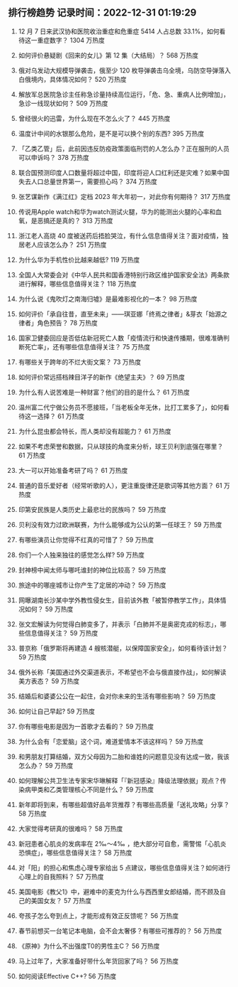 
## 排行榜趋势 记录时间：2022-12-31 01:19:29
  
  1. 12 月 7 日来武汉协和医院收治重症和危重症 5414 人占总数 33.1%，如何看待这一重症数字？ 1304 万热度
    
  2. 如何评价悬疑剧《回来的女儿》第 12 集（大结局）？ 568 万热度
    
  3. 俄对乌发动大规模导弹袭击，俄至少 120 枚导弹袭击乌全境，乌防空导弹落入白俄境内，具体情况如何？ 520 万热度
    
  4. 解放军总医院急诊主任称急诊量持续高位运行，「危、急、重病人比例增加」，急诊一线现状如何？ 509 万热度
    
  5. 曾经很火的迅雷，为什么现在不怎么火了？ 445 万热度
    
  6. 温度计中间的水银那么危险，是不是可以换个别的东西? 395 万热度
    
  7. 「乙类乙管」后，此前因违反防疫政策面临刑罚的人怎么办？正在服刑的人员可以申诉吗？ 378 万热度
    
  8. 联合国预测印度人口数量将超过中国，印度将迎人口红利还是灾难？如果中国失去人口总量世界第一，需要担心吗？ 374 万热度
    
  9. 张艺谋新作《满江红》定档 2023 年大年初一，对此你有何期待？ 317 万热度
    
  10. 传说用Apple watch和华为watch测试火腿，华为的能测出火腿的心率和血氧，是恶搞还是真的？ 313 万热度
    
  11. 浙江老人高烧 40 度被送药后捂脸哭泣，有什么信息值得关注？面对疫情，独居老人应该怎么办？ 251 万热度
    
  12. 为什么华为手机性价比越来越低? 119 万热度
    
  13. 全国人大常委会对《中华人民共和国香港特别行政区维护国家安全法》两条款进行解释，哪些信息值得关注？ 118 万热度
    
  14. 为什么说《鬼吹灯之南海归墟》是最难影视化的一本？ 98 万热度
    
  15. 如何评价「承自往昔，直至未来」——琪亚娜「终焉之律者」&芽衣「始源之律者」角色预告？ 78 万热度
    
  16. 国家卫健委回应是否低估新冠死亡人数「疫情流行和快速传播期，很难准确判断死亡率」，还有哪些信息值得关注？ 75 万热度
    
  17. 有哪些关于跨年的不烂大街文案？ 73 万热度
    
  18. 如何评价常远搭档辣目洋子的新作《绝望主夫》？ 69 万热度
    
  19. 为什么有人说苦难是一种财富？他们的目的是什么？ 61 万热度
    
  20. 温州富二代宁做公务员不愿接班，「当老板全年无休，比打工累多了」，如何看待这一选择？ 61 万热度
    
  21. 为什么昆虫都会特长，而人类却没有超能力？ 61 万热度
    
  22. 如果不考虑荣誉和数据，只从球技的角度来分析，球王贝利到底强在哪里？ 61 万热度
    
  23. 大一可以开始准备考研了吗？ 61 万热度
    
  24. 普通的音乐爱好者（经常听歌的人），更注重旋律还是歌词等其他方面？ 61 万热度
    
  25. 印第安民族是人类历史上最悲壮的民族吗？ 59 万热度
    
  26. 贝利没有效力过欧洲联赛，为什么能够成为公认的第一任球王？ 59 万热度
    
  27. 有哪些演员让你觉得不红真的可惜了？ 59 万热度
    
  28. 你们一个人独来独往的感觉怎么样? 59 万热度
    
  29. 封神榜中闻太师与哪吒谁封的神位比较高？ 59 万热度
    
  30. 旅途中的哪座城市让你产生了定居的冲动？ 59 万热度
    
  31. 网曝湖南长沙某中学外教性侵女生，目前该外教「被暂停教学工作」，具体情况如何？ 59 万热度
    
  32. 张文宏解读为何觉得白肺变多了，并表示「白肺并不是奥密克戎的标志」，哪些信息值得关注？ 59 万热度
    
  33. 普京称「俄罗斯将再建造 4 艘核潜艇，以保障国家安全」，如何看待该计划？ 59 万热度
    
  34. 俄外长称「美国通过外交渠道表示，不希望也不会与俄直接作战」，如何解读美方表态？ 59 万热度
    
  35. 结婚后和婆婆公公在一起住，会对你未来的生活有哪些影响？ 59 万热度
    
  36. 如何让自己早起? 59 万热度
    
  37. 你有哪些电影是因为一首歌才去看的？ 59 万热度
    
  38. 为什么会有「恋爱脑」这个词，难道爱情本不该这样吗？ 59 万热度
    
  39. 和男朋友打算结婚，双方父母因为二胎和谁姓的问题意见没有达成一致，我该怎么办？ 59 万热度
    
  40. 如何理解公共卫生法专家宋华琳解释「『新冠感染』降级法理依据」观点？传染病甲类和乙类管理核心不同是什么？ 59 万热度
    
  41. 新年即将到来，有哪些超值好品年货推荐？有哪些高质量「送礼攻略」分享？ 58 万热度
    
  42. 大家觉得考研真的很难吗？ 58 万热度
    
  43. 新冠患者心肌炎的发病率在 2‰～4‰ ，绝大部分可自愈，需警惕「心肌炎恐惧症」，哪些信息值得关注？ 58 万热度
    
  44. 对「阳」的担心和焦虑心理专家给出 5 点建议，哪些信息值得关注？如何进行心理上的自我照料？ 57 万热度
    
  45. 美国电影《教父1》中，避难中的麦克为什么与西西里女郎结婚，而不顾及自己的美国女友？ 57 万热度
    
  46. 夸孩子怎么夸到点上，才能形成有效正反馈呢？ 56 万热度
    
  47. 春节前想买一台笔记本电脑，会不会太奢侈？有哪些可推荐的？ 56 万热度
    
  48. 《原神》为什么不出强度T0的男性主C？ 56 万热度
    
  49. 马上过年了，大家准备好带什么年货回家了吗？ 56 万热度
    
  50. 如何阅读Effective C++? 56 万热度
    